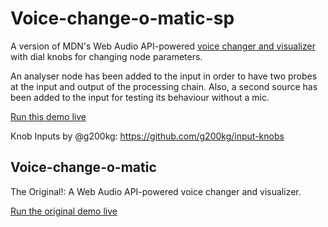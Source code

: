 # Voice-change-o-matic-sp
A version of MDN's Web Audio API-powered [voice changer and visualizer](https://github.com/mdn/voice-change-o-matic) with dial knobs for changing node parameters.

An analyser node has been added to the input in order to have two probes at the input and output of the processing chain. Also, a second source has been added to the input for testing its behaviour without a mic.

[Run this demo live](https://sinpantuflas.github.io/vcom-sp/)

Knob Inputs by @g200kg: https://github.com/g200kg/input-knobs

## Voice-change-o-matic
The Original!:
A Web Audio API-powered voice changer and visualizer.

[Run the original demo live](https://mdn.github.io/voice-change-o-matic/)

